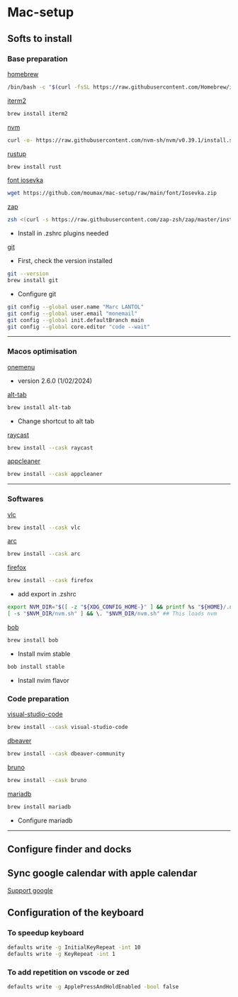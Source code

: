 # Mac-setup

## Softs to install

### Base preparation

[homebrew](https://brew.sh/)

```bash
/bin/bash -c "$(curl -fsSL https://raw.githubusercontent.com/Homebrew/install/HEAD/install.sh)"
```

[iterm2](https://iterm2.com/)

```bash
brew install iterm2
```

[nvm](https://github.com/nvm-sh/nvm)

```bash
curl -o- https://raw.githubusercontent.com/nvm-sh/nvm/v0.39.1/install.sh | bash
```

[rustup](https://www.rust-lang.org)

```bash
brew install rust
```

[font iosevka](https://www.nerdfonts.com/font-downloads)

```bash
wget https://github.com/moumax/mac-setup/raw/main/font/Iosevka.zip
```

[zap](https://github.com/zap-zsh/zap)

```bash
zsh <(curl -s https://raw.githubusercontent.com/zap-zsh/zap/master/install.zsh) --branch release-v1
```

- Install in .zshrc plugins needed


[git](https://git-scm.com/)

- First, check the version installed

```bash
git --version
brew install git
```

- Configure git

```bash
git config --global user.name "Marc LANTOL"
git config --global user.email "monemail"
git config --global init.defaultBranch main
git config --global core.editor "code --wait"
```

----------------

### Macos optimisation

[onemenu](https://www.withmarko.com/one-menu)

- version 2.6.0 (1/02/2024)

[alt-tab](https://alt-tab-macos.netlify.app/)

```bash
brew install alt-tab
```

- Change shortcut to alt tab

[raycast](https://www.raycast.com/)

```bash
brew install --cask raycast
```

[appcleaner](https://freemacsoft.net/appcleaner/)

```bash
brew install --cask appcleaner
```

----------------

### Softwares

[vlc](https://www.videolan.org/vlc/)

```bash
brew install --cask vlc
```

[arc](https://arc.net/)

```bash
brew install --cask arc
```

[firefox](https://www.mozilla.org/firefox/)

```bash
brew install --cask firefox
```

- add export in .zshrc

```bash
export NVM_DIR="$([ -z "${XDG_CONFIG_HOME-}" ] && printf %s "${HOME}/.nvm" || printf %s "${XDG_CONFIG_HOME}/nvm")"
[ -s "$NVM_DIR/nvm.sh" ] && \. "$NVM_DIR/nvm.sh" ## This loads nvm
```

[bob](https://github.com/MordechaiHadad/bob)

```bash
brew install bob
```
- Install nvim stable

```bash
bob install stable
```

- Install nvim flavor


### Code preparation

[visual-studio-code](https://code.visualstudio.com/)

```bash
brew install --cask visual-studio-code
```

[dbeaver](https://dbeaver.io/)

```bash
brew install --cask dbeaver-community
```

[bruno](https://www.usebruno.com/)

```bash
brew install --cask bruno
```

[mariadb](https://mariadb.org/)

```bash
brew install mariadb
```

- Configure mariadb

----------------

## Configure finder and docks

## Sync google calendar with apple calendar

[Support google](https://support.google.com/calendar/answer/99358?hl=en&co=GENIE.Platform%3DDesktop)

## Configuration of the keyboard

### To speedup keyboard
```bash
defaults write -g InitialKeyRepeat -int 10
defaults write -g KeyRepeat -int 1
```

### To add repetition on vscode or zed

```bash
defaults write -g ApplePressAndHoldEnabled -bool false
```
